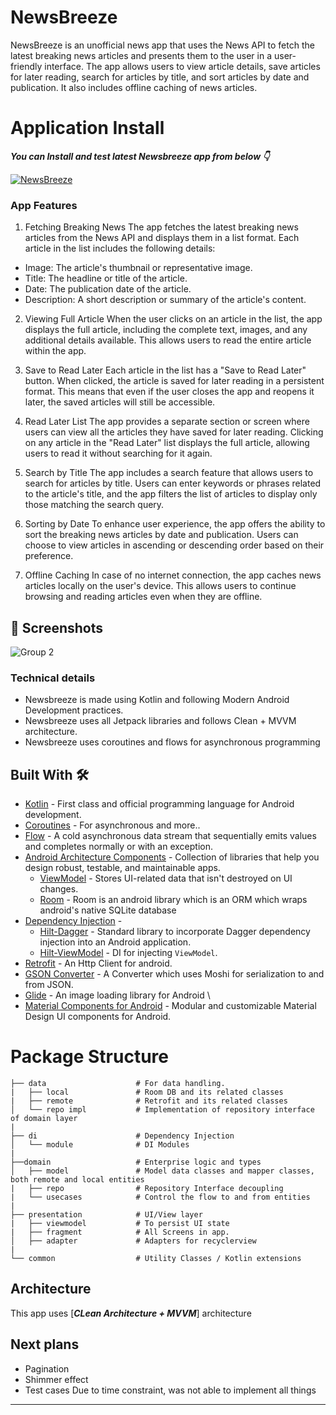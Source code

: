# **NewsBreeze** 

NewsBreeze is an unofficial news app that uses the News API to fetch the latest breaking news articles and presents them to the user in a user-friendly interface. The app allows users to view article details, save articles for later reading, search for articles by title, and sort articles by date and publication. It also includes offline caching of news articles.

# Application Install

***You can Install and test latest Newsbreeze app from below 👇***

[![NewsBreeze](https://img.shields.io/badge/Newsbreeze✅-APK-red.svg?style=for-the-badge&logo=android)](https://drive.google.com/file/d/1zT3zHbZm7ne77H6M0YKHcnQBLSVyt76C/view?usp=sharing)


### App Features
1. Fetching Breaking News
The app fetches the latest breaking news articles from the News API and displays them in a list format. Each article in the list includes the following details:

- Image: The article's thumbnail or representative image.
- Title: The headline or title of the article.
- Date: The publication date of the article.
- Description: A short description or summary of the article's content.

2. Viewing Full Article
When the user clicks on an article in the list, the app displays the full article, including the complete text, images, and any additional details available. This allows users to read the entire article within the app.

3. Save to Read Later
Each article in the list has a "Save to Read Later" button. When clicked, the article is saved for later reading in a persistent format. This means that even if the user closes the app and reopens it later, the saved articles will still be accessible.

4. Read Later List
The app provides a separate section or screen where users can view all the articles they have saved for later reading. Clicking on any article in the "Read Later" list displays the full article, allowing users to read it without searching for it again.

5. Search by Title
The app includes a search feature that allows users to search for articles by title. Users can enter keywords or phrases related to the article's title, and the app filters the list of articles to display only those matching the search query.

6. Sorting by Date
To enhance user experience, the app offers the ability to sort the breaking news articles by date and publication. Users can choose to view articles in ascending or descending order based on their preference.

7. Offline Caching
In case of no internet connection, the app caches news articles locally on the user's device. This allows users to continue browsing and reading articles even when they are offline.


## 📸 Screenshots
![Group 2](https://github.com/priyanshuborole/Greedy-Game-Assignment/assets/69722542/ef994545-e1d2-4add-96f7-5657f4ae1473)

### Technical details 
- Newsbreeze is made using Kotlin and following Modern Android Development practices.
- Newsbreeze uses all Jetpack libraries and follows Clean + MVVM architecture.
- Newsbreeze uses coroutines and flows for asynchronous programming



## Built With 🛠
- [Kotlin](https://kotlinlang.org/) - First class and official programming language for Android development.
- [Coroutines](https://kotlinlang.org/docs/reference/coroutines-overview.html) - For asynchronous and more..
- [Flow](https://kotlin.github.io/kotlinx.coroutines/kotlinx-coroutines-core/kotlinx.coroutines.flow/-flow/) - A cold asynchronous data stream that sequentially emits values and completes normally or with an exception.
- [Android Architecture Components](https://developer.android.com/topic/libraries/architecture) - Collection of libraries that help you design robust, testable, and maintainable apps.
  - [ViewModel](https://developer.android.com/topic/libraries/architecture/viewmodel) - Stores UI-related data that isn't destroyed on UI changes. 
  - [Room](https://developer.android.com/training/data-storage/room) - Room is an android library which is an ORM which wraps android's native SQLite database
- [Dependency Injection](https://developer.android.com/training/dependency-injection) - 
  - [Hilt-Dagger](https://dagger.dev/hilt/) - Standard library to incorporate Dagger dependency injection into an Android application.
  - [Hilt-ViewModel](https://developer.android.com/training/dependency-injection/hilt-jetpack) - DI for injecting `ViewModel`.
- [Retrofit](https://github.com/square/retrofit) - An Http Client for android.
- [GSON Converter](https://github.com/square/retrofit/tree/master/retrofit-converters/gson) - A Converter which uses Moshi for serialization to and from JSON.
- [Glide](https://github.com/bumptech/glide) - An image loading library for Android \
- [Material Components for Android](https://github.com/material-components/material-components-android) - Modular and customizable Material Design UI components for Android.

# Package Structure
   
    ├── data                    # For data handling.
    |   ├── local               # Room DB and its related classes
    |   ├── remote              # Retrofit and its related classes
    │   └── repo impl           # Implementation of repository interface of domain layer
    |
    ├── di                      # Dependency Injection             
    │   └── module              # DI Modules
    |
    ├──domain                   # Enterprise logic and types
    │   ├── model               # Model data classes and mapper classes, both remote and local entities
    |   ├── repo                # Repository Interface decoupling
    |   └── usecases            # Control the flow to and from entities
    |
    ├── presentation            # UI/View layer
    |   ├── viewmodel           # To persist UI state
    |   ├── fragment            # All Screens in app.    
    │   ├── adapter             # Adapters for recyclerview
    |
    └── common                  # Utility Classes / Kotlin extensions


## Architecture
This app uses [***CLean Architecture + MVVM***] architecture

## Next plans
- Pagination
- Shimmer effect
- Test cases
Due to time constraint, was not able to implement all things
  
---
  

